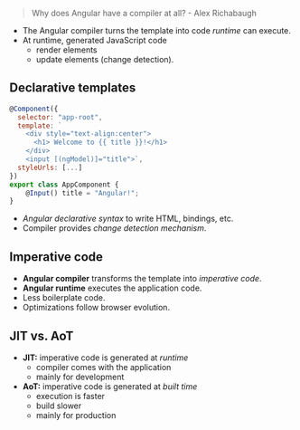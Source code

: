 
> Why does Angular have a compiler at all? - Alex Richabaugh

- The Angular compiler turns the template into code *runtime* can execute.
- At runtime, generated JavaScript code
  - render elements
  - update elements (change detection).


## Declarative templates

```javascript
@Component({
  selector: "app-root",
  template: `
    <div style="text-align:center">
      <h1> Welcome to {{ title }}!</h1>
    </div>
    <input [(ngModel)]="title">`,
  styleUrls: [...]
})
export class AppComponent {
    @Input() title = "Angular!";
}
```

- *Angular declarative syntax* to write HTML, bindings, etc.
- Compiler provides *change detection mechanism*.


## Imperative code

- **Angular compiler** transforms the template into *imperative code*.
- **Angular runtime** executes the application code.
- Less boilerplate code.
- Optimizations follow browser evolution.


## JIT vs. AoT

- **JIT:** imperative code is generated at *runtime*
  - compiler comes with the application
  - mainly for development
- **AoT:** imperative code is generated at *built time*
  - execution is faster
  - build slower
  - mainly for production
